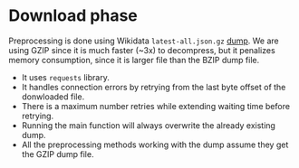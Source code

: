 # Download phase

Preprocessing is done using Wikidata `latest-all.json.gz` [dump](https://dumps.wikimedia.org/wikidatawiki/entities/).
We are using GZIP since it is much faster (~3x) to decompress, but it penalizes memory consumption, since it is larger file than the BZIP dump file. 

- It uses `requests` library.
- It handles connection errors by retrying from the last byte offset of the donwloaded file.
- There is a maximum number retries while extending waiting time before retrying.
- Running the main function will always overwrite the already existing dump.
- All the preprocessing methods working with the dump assume they get the GZIP dump file.